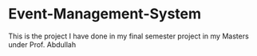 # Event-Management-System
This is the project I have done in my final semester project in my Masters under Prof. Abdullah
